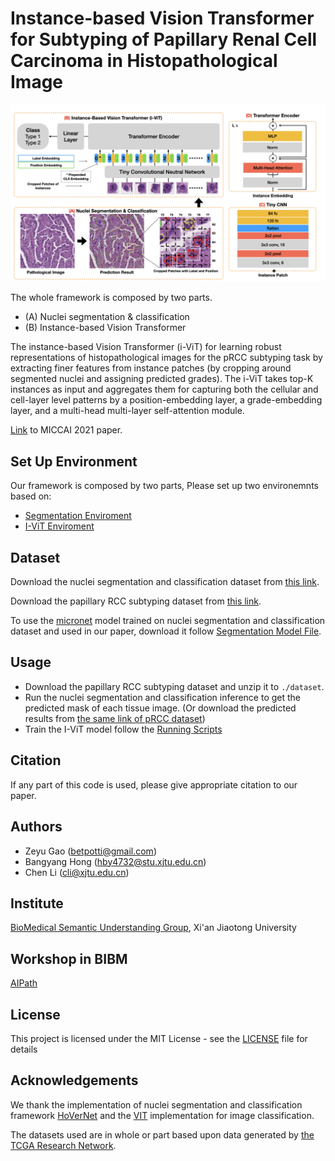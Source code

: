 # Instance-based Vision Transformer for Subtyping of Papillary Renal Cell Carcinoma in Histopathological Image

![ViT](./I-ViT/static/model.jpeg)

The whole framework is composed by two parts.
- (A) Nuclei segmentation & classification
- (B) Instance-based Vision Transformer

The instance-based Vision Transformer (i-ViT) for learning robust representations of histopathological images for the pRCC subtyping task by extracting finer features from instance patches (by cropping around segmented nuclei and assigning predicted grades). 
The i-ViT takes top-K instances as input and aggregates them for capturing both the cellular and cell-layer level patterns by a position-embedding layer, a grade-embedding layer, and a multi-head multi-layer self-attention module. 

[Link]() to MICCAI 2021 paper.

## Set Up Environment

Our framework is composed by two parts, Please set up two environemnts based on:
- [Segmentation Enviroment](./nuclei_seg_cls_infer)
- [I-ViT Enviroment](./I-ViT)

## Dataset

Download the nuclei segmentation and classification dataset from [this link](https://dataset.chenli.group/home/ccrcc-grading).

Download the papillary RCC subtyping dataset from [this link](https://dataset.chenli.group/home/prcc-subtyping).

To use the [micronet](https://www.sciencedirect.com/science/article/pii/S1361841518300628) model trained on nuclei segmentation and classification
dataset and used in our paper, download it follow [Segmentation Model File](./nuclei_seg_cls_infer).

## Usage
- Download the papillary RCC subtyping dataset and unzip it to `./dataset`.
- Run the nuclei segmentation and classification inference to get the predicted mask of each tissue image. 
(Or download the predicted results from [the same link of pRCC dataset](https://dataset.chenli.group/home/prcc-subtyping))
- Train the I-ViT model follow the [Running Scripts](./I-ViT)


## Citation

If any part of this code is used, please give appropriate citation to our paper.

## Authors
- Zeyu Gao (betpotti@gmail.com)
- Bangyang Hong (hby4732@stu.xjtu.edu.cn)
- Chen Li (cli@xjtu.edu.cn)

## Institute
[BioMedical Semantic Understanding Group](http://www.chenli.group/home), Xi'an Jiaotong University

## Workshop in BIBM
[AIPath](https://aipath.org/)

## License
This project is licensed under the MIT License - see the [LICENSE](./LICENSE) file for details

## Acknowledgements
We thank the implementation of nuclei segmentation and classification framework [HoVerNet](https://github.com/vqdang/hover_net/tree/tensorflow-final)
and the [VIT](https://github.com/gupta-abhay/ViT) implementation for image classification.

The datasets used are in whole or part based upon data generated by [the TCGA Research Network](https://www.cancer.gov/tcga).
